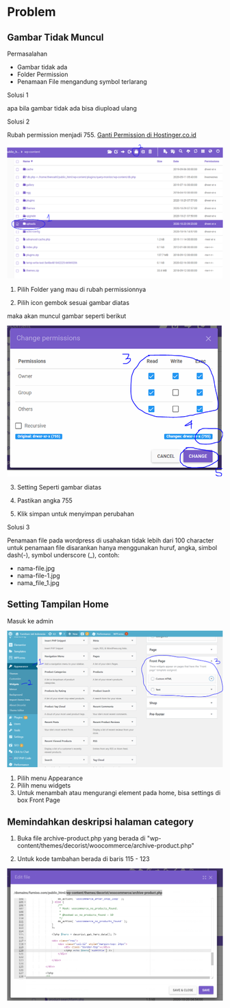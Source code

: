 # Problem

## Gambar Tidak Muncul

Permasalahan
- Gambar tidak ada
- Folder Permission
- Penamaan File mengandung symbol terlarang

Solusi 1

apa bila gambar tidak ada bisa diupload ulang

Solusi 2

Rubah permission menjadi 755. [Ganti Permission di Hostinger.co.id](https://www.hostinger.com/tutorials/how-to-use-hostinger-file-manager/#File-Management-Area)


![Alt Text](https://raw.githubusercontent.com/gazz96/furnioo/master/images/01.%20change-permission.PNG "Change Permission 1")

1. Pilih Folder yang mau di rubah permissionnya

2. Pilih icon gembok sesuai gambar diatas

maka akan muncul gambar seperti berikut 

![Alt Text](https://raw.githubusercontent.com/gazz96/furnioo/master/images/02.%20change-permission.PNG "Change Permission 2")  

3. Setting Seperti gambar diatas

4. Pastikan angka 755

5. Klik simpan untuk menyimpan perubahan

Solusi 3

Penamaan file pada wordpress di usahakan tidak lebih dari 100 character untuk penamaan file disarankan hanya menggunakan huruf, angka, simbol dash(-), symbol underscore (_), contoh: 
- nama-file.jpg
- nama-file-1.jpg
- nama_file_1.jpg

## Setting Tampilan Home

Masuk ke admin

![Alt Text](https://raw.githubusercontent.com/gazz96/furnioo/master/images/01.%20setting-tampilan-home.PNG "Setting Tampilan Home")  

1. Pilih menu Appearance
2. Pilih menu widgets
3. Untuk menambah atau mengurangi element pada home, bisa settings di box Front Page

## Memindahkan deskripsi halaman category

1. Buka file archive-product.php yang berada di "wp-content/themes/decorist/woocommerce/archive-product.php"

2. Untuk kode tambahan berada di baris 115 - 123

![Alt Text](https://raw.githubusercontent.com/gazz96/furnioo/master/images/01.%20category%20description.PNG "Memindahkan deskripsi halaman category")  
